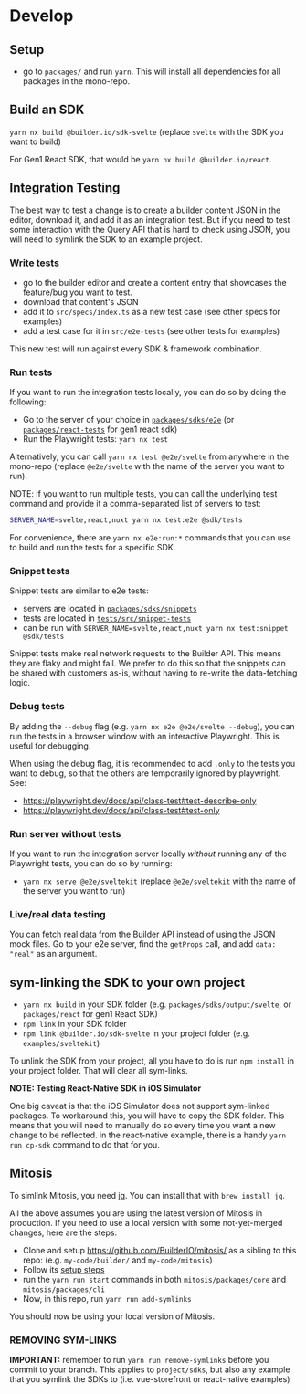 # Develop

## Setup

- go to `packages/` and run `yarn`. This will install all dependencies for all packages in the mono-repo.

## Build an SDK

`yarn nx build @builder.io/sdk-svelte` (replace `svelte` with the SDK you want to build)

For Gen1 React SDK, that would be `yarn nx build @builder.io/react`.

## Integration Testing

The best way to test a change is to create a builder content JSON in the editor, download it, and add it as an integration test. But if you need to test some interaction with the Query API that is hard to check using JSON, you will need to symlink the SDK to an example project.

### Write tests

- go to the builder editor and create a content entry that showcases the feature/bug you want to test.
- download that content's JSON
- add it to `src/specs/index.ts` as a new test case (see other specs for examples)
- add a test case for it in `src/e2e-tests` (see other tests for examples)

This new test will run against every SDK & framework combination.

### Run tests

If you want to run the integration tests locally, you can do so by doing the following:

- Go to the server of your choice in [`packages/sdks/e2e`](https://github.com/BuilderIO/builder/tree/main/packages/sdks/e2e) (or [`packages/react-tests`](https://github.com/BuilderIO/builder/tree/main/packages/react-tests) for gen1 react sdk)
- Run the Playwright tests: `yarn nx test`

Alternatively, you can call `yarn nx test @e2e/svelte` from anywhere in the mono-repo (replace `@e2e/svelte` with the name of the server you want to run).

NOTE: if you want to run multiple tests, you can call the underlying test command and provide it a comma-separated list of servers to test:

```bash
SERVER_NAME=svelte,react,nuxt yarn nx test:e2e @sdk/tests
```

For convenience, there are `yarn nx e2e:run:*` commands that you can use to build and run the tests for a specific SDK.

### Snippet tests

Snippet tests are similar to e2e tests:

- servers are located in [`packages/sdks/snippets`](https://github.com/BuilderIO/builder/tree/main/packages/sdks/snippets)
- tests are located in [`tests/src/snippet-tests`](https://github.com/BuilderIO/builder/tree/main/tests/src/snippet-tests)
- can be run with `SERVER_NAME=svelte,react,nuxt yarn nx test:snippet @sdk/tests`

Snippet tests make real network requests to the Builder API. This means they are flaky and might fail. We prefer to do this so that the snippets can be shared with customers as-is,
without having to re-write the data-fetching logic.

### Debug tests

By adding the `--debug` flag (e.g. `yarn nx e2e @e2e/svelte --debug`), you can run the tests in a browser window with an interactive Playwright. This is useful for debugging.

When using the debug flag, it is recommended to add `.only` to the tests you want to debug, so that the others are temporarily ignored by playwright. See:

- https://playwright.dev/docs/api/class-test#test-describe-only
- https://playwright.dev/docs/api/class-test#test-only

### Run server without tests

If you want to run the integration server locally _without_ running any of the Playwright tests, you can do so by running:

- `yarn nx serve @e2e/sveltekit` (replace `@e2e/sveltekit` with the name of the server you want to run)

### Live/real data testing

You can fetch real data from the Builder API instead of using the JSON mock files. Go to your e2e server, find the `getProps` call, and add `data: "real"` as an argument.

## sym-linking the SDK to your own project

- `yarn nx build` in your SDK folder (e.g. `packages/sdks/output/svelte`, or `packages/react` for gen1 React SDK)
- `npm link` in your SDK folder
- `npm link @builder.io/sdk-svelte` in your project folder (e.g. `examples/sveltekit`)

To unlink the SDK from your project, all you have to do is run `npm install` in your project folder. That will clear all sym-links.

**NOTE: Testing React-Native SDK in iOS Simulator**

One big caveat is that the iOS Simulator does not support sym-linked packages. To workaround this, you will have to copy the SDK folder. This means that you will need to manually do so every time you want a new change to be reflected. in the react-native example, there is a handy `yarn run cp-sdk` command to do that for you.

## Mitosis

To simlink Mitosis, you need [jq](https://stedolan.github.io/jq/). You can install that with `brew install jq`.

All the above assumes you are using the latest version of Mitosis in production. If you need to use a local version with some not-yet-merged changes, here are the steps:

- Clone and setup https://github.com/BuilderIO/mitosis/ as a sibling to this repo: (e.g. `my-code/builder/` and `my-code/mitosis`)
- Follow its [setup steps](https://github.com/BuilderIO/mitosis/blob/main/developer.md)
- run the `yarn run start` commands in both `mitosis/packages/core` and `mitosis/packages/cli`
- Now, in this repo, run `yarn run add-symlinks`

You should now be using your local version of Mitosis.

### REMOVING SYM-LINKS

**IMPORTANT:** remember to run `yarn run remove-symlinks` before you commit to your branch. This applies to `project/sdks`, but also any example that you symlink the SDKs to (i.e. vue-storefront or react-native examples)
